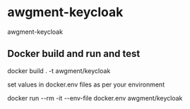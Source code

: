 
# awgment-keycloak

awgment-keycloak

## Docker build and run and test
docker build . -t awgment/keycloak

set values in docker.env files as per your environment

docker run --rm -it  --env-file docker.env awgment/keycloak
